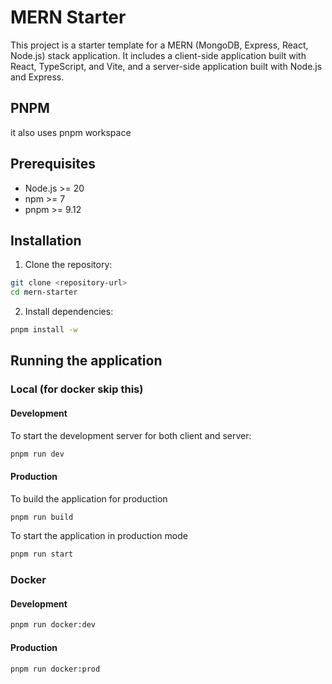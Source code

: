 # MERN Starter

This project is a starter template for a MERN (MongoDB, Express, React, Node.js) stack application. It includes a client-side application built with React, TypeScript, and Vite, and a server-side application built with Node.js and Express.

## PNPM

it also uses pnpm workspace

## Prerequisites

- Node.js >= 20
- npm >= 7
- pnpm >= 9.12

## Installation

1. Clone the repository:

```sh
git clone <repository-url>
cd mern-starter
```

2. Install dependencies:

```sh
pnpm install -w
```

## Running the application

### Local (for docker skip this)

#### Development

To start the development server for both client and server:

```sh
pnpm run dev
```

#### Production

To build the application for production

```sh
pnpm run build
```

To start the application in production mode

```sh
pnpm run start
```

### Docker

#### Development

```sh
pnpm run docker:dev
```

#### Production

```sh
pnpm run docker:prod
```
